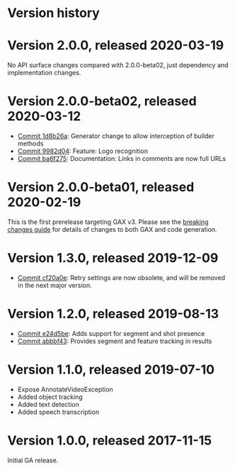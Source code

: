 # Version history

# Version 2.0.0, released 2020-03-19

No API surface changes compared with 2.0.0-beta02, just dependency
and implementation changes.

# Version 2.0.0-beta02, released 2020-03-12

- [Commit 1d8b26a](https://github.com/googleapis/google-cloud-dotnet/commit/1d8b26a): Generator change to allow interception of builder methods
- [Commit 9982d04](https://github.com/googleapis/google-cloud-dotnet/commit/9982d04): Feature: Logo recognition
- [Commit ba6f275](https://github.com/googleapis/google-cloud-dotnet/commit/ba6f275): Documentation: Links in comments are now full URLs

# Version 2.0.0-beta01, released 2020-02-19

This is the first prerelease targeting GAX v3. Please see the [breaking changes
guide](https://googleapis.github.io/google-cloud-dotnet/docs/guides/breaking-gax2.html)
for details of changes to both GAX and code generation.

# Version 1.3.0, released 2019-12-09

- [Commit cf20a0e](https://github.com/googleapis/google-cloud-dotnet/commit/cf20a0e): Retry settings are now obsolete, and will be removed in the next major version.

# Version 1.2.0, released 2019-08-13

- [Commit e24d5be](https://github.com/googleapis/google-cloud-dotnet/commit/e24d5be): Adds support for segment and shot presence
- [Commit abbbf43](https://github.com/googleapis/google-cloud-dotnet/commit/abbbf43): Provides segment and feature tracking in results

# Version 1.1.0, released 2019-07-10

- Expose AnnotateVideoException
- Added object tracking
- Added text detection
- Added speech transcription

# Version 1.0.0, released 2017-11-15

Initial GA release.
